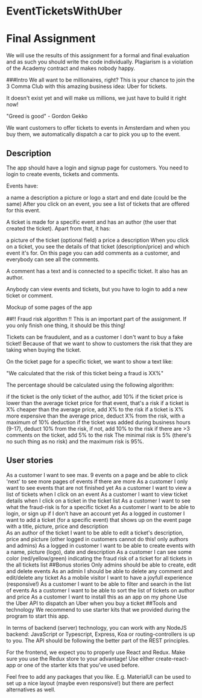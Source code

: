 # EventTicketsWithUber

# Final Assignment
We will use the results of this assignment for a formal and final evaluation and as such you should write the code individually. Plagiarism is a violation of the Academy contract and makes nobody happy.

###Intro
We all want to be millionaires, right? This is your chance to join the 3 Comma Club with this amazing business idea: Uber for tickets.

It doesn't exist yet and will make us millions, we just have to build it right now!

"Greed is good" - Gordon Gekko

We want customers to offer tickets to events in Amsterdam and when you buy them, we automatically dispatch a car to pick you up to the event.

## Description
The app should have a login and signup page for customers. You need to login to create events, tickets and comments.

Events have:

a name
a description
a picture or logo
a start and end date (could be the same)
After you click on an event, you see a list of tickets that are offered for this event.

A ticket is made for a specific event and has an author (the user that created the ticket). Apart from that, it has:

a picture of the ticket (optional field)
a price
a description
When you click on a ticket, you see the details of that ticket (description/price) and which event it's for. On this page you can add comments as a customer, and everybody can see all the comments.

A comment has a text and is connected to a specific ticket. It also has an author.

Anybody can view events and tickets, but you have to login to add a new ticket or comment.

Mockup of some pages of the app

##!! Fraud risk algorithm !!
This is an important part of the assignment. If you only finish one thing, it should be this thing!

Tickets can be fraudulent, and as a customer I don't want to buy a fake ticket! Because of that we want to show to customers the risk that they are taking when buying the ticket.

On the ticket page for a specific ticket, we want to show a text like:

"We calculated that the risk of this ticket being a fraud is XX%"

The percentage should be calculated using the following algorithm:

if the ticket is the only ticket of the author, add 10%
if the ticket price is lower than the average ticket price for that event, that's a risk
if a ticket is X% cheaper than the average price, add X% to the risk
if a ticket is X% more expensive than the average price, deduct X% from the risk, with a maximum of 10% deduction
if the ticket was added during business hours (9-17), deduct 10% from the risk, if not, add 10% to the risk
if there are >3 comments on the ticket, add 5% to the risk
The minimal risk is 5% (there's no such thing as no risk) and the maximum risk is 95%.

## User stories
As a customer I want to see max. 9 events on a page and be able to click 'next' to see more pages of events if there are more
As a customer I only want to see events that are not finished yet
As a customer I want to view a list of tickets when I click on an event
As a customer I want to view ticket details when I click on a ticket in the ticket list
As a customer I want to see what the fraud-risk is for a specific ticket
As a customer I want to be able to login, or sign up if I don't have an account yet
As a logged in customer I want to add a ticket (for a specific event) that shows up on the event page with a title, picture, price and description\
As an author of the ticket I want to be able to edit a ticket's description, price and picture (other logged in customers cannot do this! only authors and admins)
As a logged in customer I want to be able to create events with a name, picture (logo), date and description
As a customer I can see some color (red/yellow/green) indicating the fraud risk of a ticket for all tickets in the all tickets list
##Bonus stories
Only admins should be able to create, edit and delete events
As an admin I should be able to delete any comment and edit/delete any ticket
As a mobile visitor I want to have a joyfull experience (responsive!)
As a customer I want to be able to filter and search in the list of events
As a customer I want to be able to sort the list of tickets on author and price
As a customer I want to install this as an app on my phone
Use the Uber API to dispatch an Uber when you buy a ticket
##Tools and technology
We recommend to use starter kits that we provided during the program to start this app.

In terms of backend (server) technology, you can work with any NodeJS backend: JavaScript or Typescript, Express, Koa or routing-controllers is up to you. The API should be following the better part of the REST principles.

For the frontend, we expect you to properly use React and Redux. Make sure you use the Redux store to your advantage! Use either create-react-app or one of the starter kits that you've used before.

Feel free to add any packages that you like. E.g. MaterialUI can be used to set up a nice layout (maybe even responsive!) but there are perfect alternatives as well.